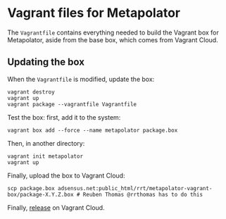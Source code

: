 # Vagrant files for Metapolator

The `Vagrantfile` contains everything needed to build the Vagrant box for
Metapolator, aside from the base box, which comes from Vagrant Cloud.

## Updating the box

When the `Vagrantfile` is modified, update the box:

```
vagrant destroy
vagrant up
vagrant package --vagrantfile Vagrantfile
```

Test the box: first, add it to the system:

```
vagrant box add --force --name metapolator package.box
```

Then, in another directory:

```
vagrant init metapolator
vagrant up
```

Finally, upload the box to Vagrant Cloud:

```
scp package.box adsensus.net:public_html/rrt/metapolator-vagrant-box/package-X.Y.Z.box # Reuben Thomas @rrthomas has to do this
```

Finally, [release](https://vagrantcloud.com/metapolator/boxes/bleeding-edge/) on Vagrant Cloud.
